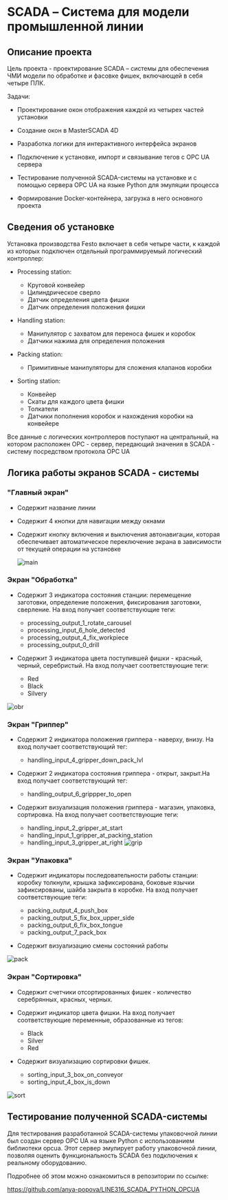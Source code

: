 # SCADA – Система для модели промышленной линии
## Описание проекта
Цель проекта - проектирование SCADA – системы для обеспечения ЧМИ модели по обработке и фасовке фишек, включающей в себя четыре ПЛК.

Задачи: 

- Проектирование окон отображения каждой из четырех частей установки

- Создание окон в MasterSCADA 4D 

- Разработка логики для интерактивного интерфейса экранов

- Подключение к установке, импорт и связывание тегов с OPC UA сервера

- Тестирование полученной SCADA-системы на установке и с помощью сервера OPC UA на языке Python для эмуляции процесса

- Формирование Docker-контейнера, загрузка в него основного проекта

## Сведения об установке
Установка производства Festo включает в себя четыре части, к каждой из которых подключен отдельный программируемый логический контроллер:

- Processing station: 
  - Круговой конвейер
  - Цилиндрическое сверло
  - Датчик определения цвета фишки
  - Датчик определения положения фишки

- Handling station: 
  - Манипулятор с захватом для переноса фишек и коробок
  - Датчики нажима для определения положения

- Packing station: 
  - Примитивные манипуляторы для сложения клапанов коробки

- Sorting station: 
  - Конвейер
  - Скаты для каждого цвета фишки
  - Толкатели
  - Датчики пополнения коробок и нахождения коробки на конвейере

Все данные с логических контроллеров поступают на центральный, на котором расположен OPC - сервер, передающий значения в SCADA - систему посредством протокола OPC UA

## Логика работы экранов SCADA - системы

### "Главный экран"

- Содержит название линии

- Содержит 4 кнопки для навигации между окнами

- Содержит кнопку включения и выключения автонавигации, которая обеспечивает автоматическое переключение экрана в зависимости от текущей операции на установке

  ![main](https://github.com/user-attachments/assets/ea005af5-9b76-45d8-aca0-4134ca90d8a3)


### Экран "Обработка"

- Содержит 3 индикатора состояния станции: перемещение заготовки, определение положения, фиксирования заготовки, сверление. На вход получает соответствующие теги:
    - processing_output_1_rotate_carousel
    - processing_input_6_hole_detected
    - processing_output_4_fix_workpiece
    - processing_output_0_drill

- Содержит 3 индикатора цвета поступившей фишки - красный, черный, серебристый. На вход получает соответствующие теги:
    - Red
    - Black
    - Silvery
  

![obr](https://github.com/user-attachments/assets/6ac3a019-5abb-46aa-a3df-02f21c6f445c)


### Экран "Гриппер"
- Содержит 2 индикатора положения гриппера - наверху, внизу. На вход получает соответствующий тег:
    - handling_input_4_gripper_down_pack_lvl

- Содержит 2 индикатора состояния гриппера - открыт, закрыт.На вход получает соответствующий тег:
    - handling_output_6_grippper_to_open

- Содержит визуализация положения гриппера - магазин, упаковка, сортировка. На вход получает соответствующие теги:
  
    - handling_input_2_gripper_at_start
    - handling_input_1_gripper_at_packing_station
    - handling_input_3_gripper_at_right
![grip](https://github.com/user-attachments/assets/462473f1-c925-49fb-a734-4801e051007f)

### Экран "Упаковка" 
- Содержит индикаторы последовательности работы станции: коробку толкнули, крышка зафиксирована, боковые язычки зафиксированы, шайба закрыта в коробке. На вход получает соответствующие теги:
    - packing_output_4_push_box
    - packing_output_5_fix_box_upper_side
    - packing_output_6_fix_box_tongue
    - packing_output_7_pack_box

- Содержит визуализацию смены состояний работы 

![pack](https://github.com/user-attachments/assets/440f3902-4064-4826-ac4b-f2912bc04411)

### Экран "Сортировка" 
- Содержит счетчики отсортированных фишек - количество серебрянных, красных, черных. 

- Содержит индикатор цвета фишки. На вход получает соответствующие переменные, образованные из тегов:
    - Black
    - Silver
    - Red 

- Содержит визуализацию сортировки фишек.
    - sorting_input_3_box_on_conveyor
    - sorting_input_4_box_is_down


![sort](https://github.com/user-attachments/assets/41126ecd-9d22-4ba3-9ac1-bf343e0dcc3b)

## Тестирование полученной SCADA-системы

Для тестирования разработанной SCADA-системы упаковочной линии был создан сервер OPC UA на языке Python с использованием библиотеки opcua. Этот сервер эмулирует работу упаковочной линии, позволяя оценить функциональность SCADA без подключения к реальному оборудованию.

Подробнее об этом можно ознакомиться в репозитории по ссылке: 

https://github.com/anya-popova/LINE316_SCADA_PYTHON_OPCUA

